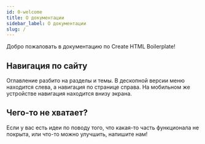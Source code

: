 ```yaml
---
id: 0-welcome
title: О документации
sidebar_label: О документации
slug: /
---
```


Добро пожаловать в документацию по Create HTML Boilerplate!

## Навигация по сайту
Оглавление разбито на разделы и темы. В дескопной версии меню находится слева, а навигация по странице справа. На мобильном же устройстве навигация находится внизу экрана.

## Чего-то не хватает?
Если у вас есть идеи по поводу того, что какая-то часть функционала не покрыта, или что-то можно улучшить, напишите нам!
